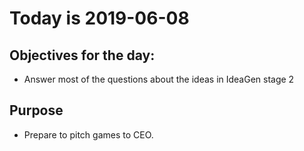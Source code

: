# Today is 2019-06-08

## Objectives for the day:

- Answer most of the questions about the ideas in IdeaGen stage 2

## Purpose

- Prepare to pitch games to CEO.
